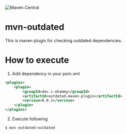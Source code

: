 ![Maven Central](https://maven-badges.herokuapp.com/maven-central/dev.i-whammy/outdated-maven-plugin/badge.svg?version=0.1.0)

# mvn-outdated
This is maven plugin for checking outdated dependencies.

# How to execute
1. Add dependency in your pom.xml
```xml
<plugins>
    <plugin>
        <groupId>dev.i-whammy</groupId>
        <artifactId>outdated-maven-plugin</artifactId>
        <version>0.0.1</version>
    </plugin>
</plugins>

```

2. Execute following
```sh
$ mvn outdated:outdated
```
